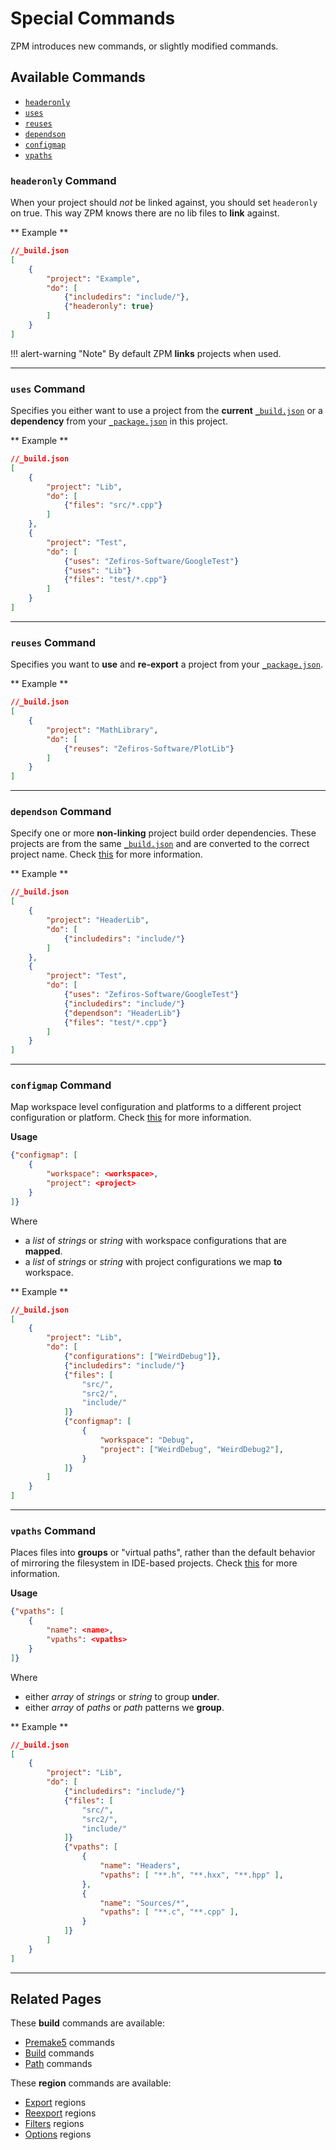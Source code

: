 # Special Commands
ZPM introduces new commands, or slightly modified commands.

## Available Commands

* [`headeronly`](#headeronly_command)
* [`uses`](#uses_command)
* [`reuses`](#reuses_command)
* [`dependson`](#dependon_command)
* [`configmap`](#configmap_command)
* [`vpaths`](#vpaths_command)

### `headeronly` Command
When your project should *not* be linked against, you should set `headeronly` on true. This way ZPM knows
there are no lib files to **link** against.

** Example **
```json
//_build.json
[
    {
        "project": "Example",
        "do": [
            {"includedirs": "include/"},
            {"headeronly": true}
        ]
    }
]
```


!!! alert-warning "Note"
    By default ZPM **links** projects when used.

----

### `uses` Command
Specifies you either want to use a project from the **current** [`_build.json`]() 
or a **dependency** from your [`_package.json`]() in this project.

** Example **
```json
//_build.json
[
    {
        "project": "Lib",
        "do": [
            {"files": "src/*.cpp"}
        ]
    },
    {
        "project": "Test",
        "do": [
            {"uses": "Zefiros-Software/GoogleTest"}
            {"uses": "Lib"}
            {"files": "test/*.cpp"}
        ]
    }
]
```

----

### `reuses` Command
Specifies you want to **use** and **re-export** a project from your [`_package.json`]().

** Example **
```json
//_build.json
[
    {
        "project": "MathLibrary",
        "do": [
            {"reuses": "Zefiros-Software/PlotLib"}
        ]
    }
]
```

----

### `dependson` Command
Specify one or more **non-linking** project build order dependencies. These projects are
from the same [`_build.json`]() and are converted to the correct project name.
Check [this](https://github.com/premake/premake-core/wiki/dependson) for more information.

** Example **
```json
//_build.json
[
    {
        "project": "HeaderLib",
        "do": [
            {"includedirs": "include/"}
        ]
    },
    {
        "project": "Test",
        "do": [
            {"uses": "Zefiros-Software/GoogleTest"}
            {"includedirs": "include/"}
            {"dependson": "HeaderLib"}
            {"files": "test/*.cpp"}
        ]
    }
]
```

----

### `configmap` Command
Map workspace level configuration and platforms to a different project configuration or platform.
Check [this](https://github.com/premake/premake-core/wiki/configmap) for more information.

**Usage**
```json
{"configmap": [
    {
        "workspace": <workspace>,
        "project": <project>
    }
]}
```
Where  

* <workspace> a *list* of *strings* or *string* with workspace configurations that are **mapped**.
* <project> a *list* of *strings* or *string* with project configurations we map **to** workspace.


** Example **
```json
//_build.json
[
    {
        "project": "Lib",
        "do": [
            {"configurations": ["WeirdDebug"]},
            {"includedirs": "include/"}
            {"files": [
                "src/",
                "src2/",
                "include/"
            ]}
            {"configmap": [                
                {
                    "workspace": "Debug",
                    "project": ["WeirdDebug", "WeirdDebug2"],
                }
            ]}
        ]
    }
]
```

----

### `vpaths` Command
Places files into **groups** or "virtual paths", rather than the default behavior of mirroring the filesystem in IDE-based projects.
Check [this](https://github.com/premake/premake-core/wiki/vpaths) for more information.

**Usage**
```json
{"vpaths": [
    {
        "name": <name>,
        "vpaths": <vpaths>
    }
]}
```
Where  

* <name> either *array* of *strings* or *string* to group **under**.
* <vpaths> either *array* of *paths* or *path* patterns we **group**.


** Example **
```json
//_build.json
[
    {
        "project": "Lib",
        "do": [
            {"includedirs": "include/"}
            {"files": [
                "src/",
                "src2/",
                "include/"
            ]}
            {"vpaths": [                
                {
                    "name": "Headers",
                    "vpaths": [ "**.h", "**.hxx", "**.hpp" ],
                },           
                {
                    "name": "Sources/*",
                    "vpaths": [ "**.c", "**.cpp" ],
                }
            ]}
        ]
    }
]
```

----

## Related Pages
These **build** commands are available:  

* [Premake5](premake5) commands
* [Build](build) commands
* [Path](path) commands

These **region** commands are available:  

* [Export](../regions/export) regions
* [Reexport](../regions/reexport) regions
* [Filters](../regions/filters) regions
* [Options](../regions/options) regions